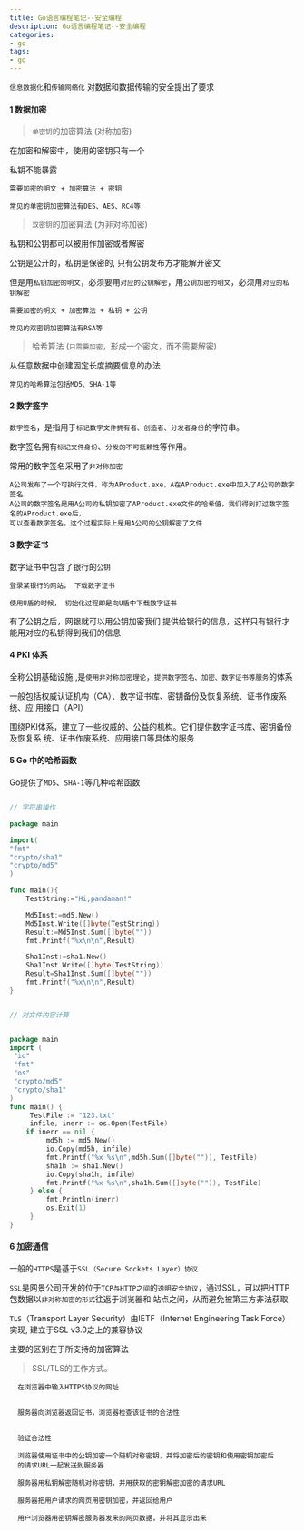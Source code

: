 ```yaml
---
title: Go语言编程笔记--安全编程
description: Go语言编程笔记--安全编程
categories:
- go
tags:
- go
---
```




`信息数据化`和`传输网络化` 对数据和数据传输的安全提出了要求


####  1 数据加密

> `单密钥`的加密算法  (对称加密)

在加密和解密中，使用的密钥只有一个

私钥不能暴露

    需要加密的明文 + 加密算法 + 密钥
    
    常见的单密钥加密算法有DES、AES、RC4等


> `双密钥`的加密算法 (为非对称加密)

私钥和公钥都可以被用作加密或者解密

公钥是公开的，私钥是保密的, 只有公钥发布方才能解开密文




但是用`私钥加密的明文`，必须要用`对应的公钥解密`，用`公钥加密的明文`，必须用`对应的私钥解密`  

 
    需要加密的明文 + 加密算法 + 私钥 + 公钥
    
    常见的双密钥加密算法有RSA等
    

> 哈希算法  (`只需要加密`，形成一个密文，而不需要解密)

从任意数据中创建固定长度摘要信息的办法

    常见的哈希算法包括MD5、SHA-1等



#### 2 数字签字

`数字签名`，是指用于`标记数字文件拥有者、创造者、分发者身份`的字符串。

数字签名拥有`标记文件身份`、`分发的不可抵赖性`等作用。

常用的数字签名采用了`非对称加密`


    A公司发布了一个可执行文件，称为AProduct.exe，A在AProduct.exe中加入了A公司的数字签名
    A公司的数字签名是用A公司的私钥加密了AProduct.exe文件的哈希值，我们得到打过数字签名的AProduct.exe后，
    可以查看数字签名。这个过程实际上是用A公司的公钥解密了文件
    
    

#### 3 数字证书

数字证书中包含了银行的`公钥`
    
    登录某银行的网站， 下载数字证书

    使用U盾的时候， 初始化过程即是向U盾中下载数字证书

有了公钥之后，网银就可以用公钥加密我们 提供给银行的信息，这样只有银行才能用对应的私钥得到我们的信息



#### 4 PKI 体系

全称公钥基础设施 ,是`使用非对称加密理论`，`提供数字签名、加密、数字证书等服务`的体系

一般包括权威认证机构（CA）、数字证书库、密钥备份及恢复系统、证书作废系统、应
用接口（API）


围绕PKI体系，建立了一些权威的、公益的机构。它们提供数字证书库、密钥备份及恢复系
统、证书作废系统、应用接口等具体的服务



#### 5 Go 中的哈希函数

Go提供了`MD5`、`SHA-1`等几种哈希函数


```go 

// 字符串操作

package main

import(
"fmt"
"crypto/sha1"
"crypto/md5"
)

func main(){
	TestString:="Hi,pandaman!"

	Md5Inst:=md5.New()
	Md5Inst.Write([]byte(TestString))
	Result:=Md5Inst.Sum([]byte(""))
	fmt.Printf("%x\n\n",Result)

	Sha1Inst:=sha1.New()
	Sha1Inst.Write([]byte(TestString))
	Result=Sha1Inst.Sum([]byte(""))
	fmt.Printf("%x\n\n",Result)
}


// 对文件内容计算


package main
import (
 "io"
 "fmt"
 "os"
 "crypto/md5"
 "crypto/sha1"
)
func main() {
     TestFile := "123.txt"
     infile, inerr := os.Open(TestFile)
    if inerr == nil {
         md5h := md5.New()
         io.Copy(md5h, infile)
         fmt.Printf("%x %s\n",md5h.Sum([]byte("")), TestFile)
         sha1h := sha1.New()
         io.Copy(sha1h, infile)
         fmt.Printf("%x %s\n",sha1h.Sum([]byte("")), TestFile)
     } else {
         fmt.Println(inerr)
         os.Exit(1)
     }
}

```


#### 6 加密通信


一般的`HTTPS`是基于`SSL（Secure Sockets Layer）协议`


`SSL`是网景公司开发的位于`TCP与HTTP之间`的`透明安全协议`，通过SSL，可以把HTTP包数据以`非对称加密的形式`往返于浏览器和
站点之间，从而避免被第三方非法获取



`TLS`（Transport Layer Security）由IETF（Internet Engineering Task
Force）实现, 建立于SSL v3.0之上的兼容协议



主要的区别在于所支持的加密算法


> SSL/TLS的工作方式。


    
      在浏览器中输入HTTPS协议的网址 
    
    
      服务器向浏览器返回证书，浏览器检查该证书的合法性
     
     
      验证合法性
      
      浏览器使用证书中的公钥加密一个随机对称密钥，并将加密后的密钥和使用密钥加密后
      的请求URL一起发送到服务器
      
      服务器用私钥解密随机对称密钥，并用获取的密钥解密加密的请求URL
      
      服务器把用户请求的网页用密钥加密，并返回给用户
      
      用户浏览器用密钥解密服务器发来的网页数据，并将其显示出来
      
      
      
      
      
      





